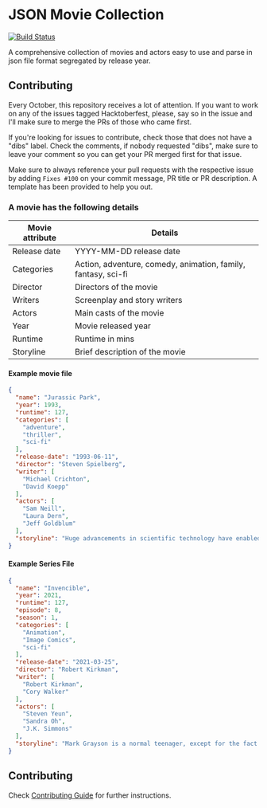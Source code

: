 # JSON Movie Collection

[![Build Status](https://travis-ci.org/jsonmc/jsonmc.svg?branch=master)](https://travis-ci.org/jsonmc/jsonmc)

A comprehensive collection of movies and actors easy to use and parse in json file format segregated by release year.

## Contributing

Every October, this repository receives a lot of attention. If you want to work on any of the issues tagged Hacktoberfest, please, say so in the issue and I'll make sure to merge the PRs of those who came first.

If you're looking for issues to contribute, check those that does not have a "dibs" label. Check the comments, if nobody requested "dibs", make sure to leave your comment so you can get your PR merged first for that issue.

Make sure to always reference your pull requests with the respective issue by adding `Fixes #100` on your commit message, PR title or PR description. A template has been provided to help you out.

### A movie has the following details


Movie attribute | Details
----------------|--------------
Release date | YYYY-MM-DD release date
Categories | Action, adventure, comedy, animation, family, fantasy, sci-fi
Director | Directors of the movie
Writers | Screenplay and story writers
Actors | Main casts of the movie
Year | Movie released year
Runtime | Runtime in mins
Storyline | Brief description of the movie


#### Example movie file

```json
{
  "name": "Jurassic Park",
  "year": 1993,
  "runtime": 127,
  "categories": [
    "adventure",
    "thriller",
    "sci-fi"
  ],
  "release-date": "1993-06-11",
  "director": "Steven Spielberg",
  "writer": [
    "Michael Crichton",
    "David Koepp"
  ],
  "actors": [
    "Sam Neill",
    "Laura Dern",
    "Jeff Goldblum"
  ],
  "storyline": "Huge advancements in scientific technology have enabled a mogul ... critical security systems are shut down and it now becomes a race for survival with dinosaurs roaming freely over the island."
}
```

#### Example Series File

```json
{
  "name": "Invencible",
  "year": 2021,
  "runtime": 127,
  "episode": 8,
  "season": 1,
  "categories": [
    "Animation",
    "Image Comics",
    "sci-fi"
  ],
  "release-date": "2021-03-25",
  "director": "Robert Kirkman",
  "writer": [
    "Robert Kirkman",
    "Cory Walker"
  ],
  "actors": [	
    "Steven Yeun",
    "Sandra Oh",
    "J.K. Simmons"
  ],
  "storyline": "Mark Grayson is a normal teenager, except for the fact that his father Nolan is Omni-man, the strongest superhero on the planet. Shortly after his seventeenth birthday, Mark begins to develop his own powers and enters his father's tutelage. As Mark uses his powers for good, he discovers that his father's legacy may not be as heroic as it seems."
}
```
## Contributing

Check [Contributing Guide](contributing.markdown) for further instructions.
